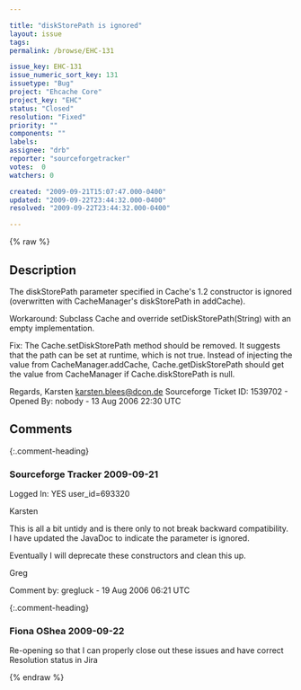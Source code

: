 ```yaml
---

title: "diskStorePath is ignored"
layout: issue
tags: 
permalink: /browse/EHC-131

issue_key: EHC-131
issue_numeric_sort_key: 131
issuetype: "Bug"
project: "Ehcache Core"
project_key: "EHC"
status: "Closed"
resolution: "Fixed"
priority: ""
components: ""
labels: 
assignee: "drb"
reporter: "sourceforgetracker"
votes:  0
watchers: 0

created: "2009-09-21T15:07:47.000-0400"
updated: "2009-09-22T23:44:32.000-0400"
resolved: "2009-09-22T23:44:32.000-0400"

---
```




{% raw %}



## Description

<div markdown="1" class="description">

The diskStorePath parameter specified in Cache's 1.2
constructor is ignored (overwritten with CacheManager's
diskStorePath in addCache).

Workaround:
Subclass Cache and override setDiskStorePath(String)
with an empty implementation.

Fix:
The Cache.setDiskStorePath method should be removed. It
suggests that the path can be set at runtime, which is
not true. Instead of injecting the value from
CacheManager.addCache, Cache.getDiskStorePath should
get the value from CacheManager if Cache.diskStorePath
is null.

Regards,
Karsten <karsten.blees@dcon.de>
Sourceforge Ticket ID: 1539702 - Opened By: nobody - 13 Aug 2006 22:30 UTC

</div>

## Comments


{:.comment-heading}
### **Sourceforge Tracker** <span class="date">2009-09-21</span>

<div markdown="1" class="comment">

Logged In: YES 
user\_id=693320

Karsten

This is all a bit untidy and is there only to not break backward compatibility. I 
have updated the JavaDoc to indicate the parameter is ignored.

Eventually I will deprecate these constructors and clean this up.

Greg

Comment by: gregluck - 19 Aug 2006 06:21 UTC

</div>


{:.comment-heading}
### **Fiona OShea** <span class="date">2009-09-22</span>

<div markdown="1" class="comment">

Re-opening so that I can properly close out these issues and have correct Resolution status in Jira

</div>



{% endraw %}
